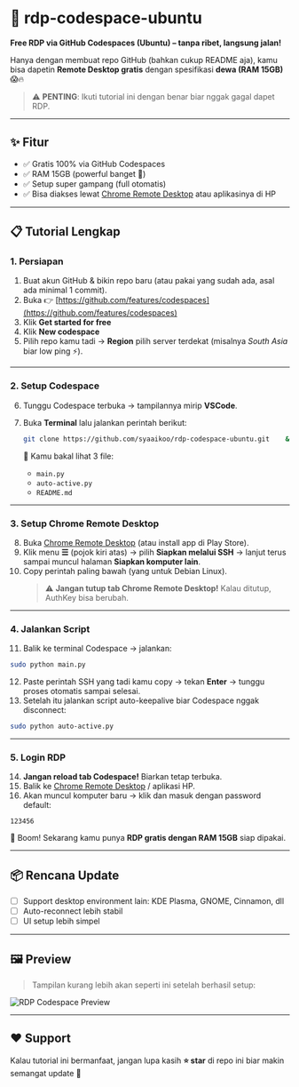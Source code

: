 # 🚀 rdp-codespace-ubuntu
**Free RDP via GitHub Codespaces (Ubuntu) – tanpa ribet, langsung jalan!**  

Hanya dengan membuat repo GitHub (bahkan cukup README aja), kamu bisa dapetin **Remote Desktop gratis** dengan spesifikasi **dewa (RAM 15GB)** 😱🔥  

> ⚠️ **PENTING**: Ikuti tutorial ini dengan benar biar nggak gagal dapet RDP.  

---

## ✨ Fitur
- ✅ Gratis 100% via GitHub Codespaces  
- ✅ RAM 15GB (powerful banget 🚀)  
- ✅ Setup super gampang (full otomatis)  
- ✅ Bisa diakses lewat [Chrome Remote Desktop](https://remotedesktop.google.com) atau aplikasinya di HP  

---

## 📋 Tutorial Lengkap

### 1. Persiapan
1. Buat akun GitHub & bikin repo baru (atau pakai yang sudah ada, asal ada minimal 1 commit).  
2. Buka 👉 [https://github.com/features/codespaces](https://github.com/features/codespaces)  
3. Klik **Get started for free**  
4. Klik **New codespace**  
5. Pilih repo kamu tadi → **Region** pilih server terdekat (misalnya *South Asia* biar low ping ⚡).  

---

### 2. Setup Codespace
6. Tunggu Codespace terbuka → tampilannya mirip **VSCode**.  
7. Buka **Terminal** lalu jalankan perintah berikut:  

   ```bash
   git clone https://github.com/syaaikoo/rdp-codespace-ubuntu.git    && cd rdp-codespace-ubuntu && ls
   ```

   📂 Kamu bakal lihat 3 file:  
   - `main.py`  
   - `auto-active.py`  
   - `README.md`

---

### 3. Setup Chrome Remote Desktop
8. Buka [Chrome Remote Desktop](https://remotedesktop.google.com) (atau install app di Play Store).  
9. Klik menu **☰** (pojok kiri atas) → pilih **Siapkan melalui SSH** → lanjut terus sampai muncul halaman **Siapkan komputer lain**.  
10. Copy perintah paling bawah (yang untuk Debian Linux).  
    > ⚠️ **Jangan tutup tab Chrome Remote Desktop!** Kalau ditutup, AuthKey bisa berubah.  

---

### 4. Jalankan Script
11. Balik ke terminal Codespace → jalankan:  

   ```bash
   sudo python main.py
   ```

12. Paste perintah SSH yang tadi kamu copy → tekan **Enter** → tunggu proses otomatis sampai selesai.  
13. Setelah itu jalankan script auto-keepalive biar Codespace nggak disconnect:  

   ```bash
   sudo python auto-active.py
   ```

---

### 5. Login RDP
14. **Jangan reload tab Codespace!** Biarkan tetap terbuka.  
15. Balik ke [Chrome Remote Desktop](https://remotedesktop.google.com) / aplikasi HP.  
16. Akan muncul komputer baru → klik dan masuk dengan password default:  

   ```
   123456
   ```

   🎉 Boom! Sekarang kamu punya **RDP gratis dengan RAM 15GB** siap dipakai.  

---

## 📦 Rencana Update
- [ ] Support desktop environment lain: KDE Plasma, GNOME, Cinnamon, dll  
- [ ] Auto-reconnect lebih stabil  
- [ ] UI setup lebih simpel  

---

## 🖼️ Preview
> Tampilan kurang lebih akan seperti ini setelah berhasil setup:  

![RDP Codespace Preview](https://i.ibb.co/bsxnpp1/codespace-rdp-preview.png)  

---

## ❤️ Support
Kalau tutorial ini bermanfaat, jangan lupa kasih **⭐ star** di repo ini biar makin semangat update 🚀  
